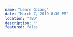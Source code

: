 ```yaml
---
name: "Learn GoLang"
date: "March 7, 2019 8:30 PM"
location: "TBD"
description: ""
featured: false
---
```

